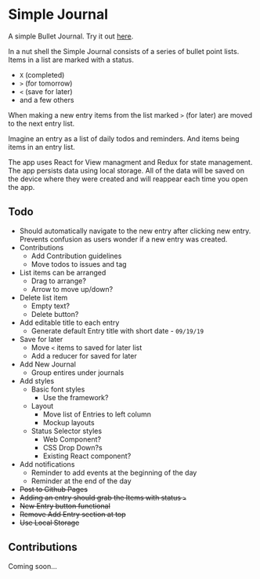# Simple Journal

A simple Bullet Journal. Try it out [here](https://soggybag.github.io/simple-journal/).

In a nut shell the Simple Journal consists of a series of bullet point lists. Items in a list are marked with a status. 

- `X` (completed)
- `>` (for tomorrow) 
- `<` (save for later)
- and a few others 

When making a new entry items from the list marked `>` (for later) are moved to the next entry list. 

Imagine an entry as a list of daily todos and reminders. And items being items in an entry list. 

The app uses React for View managment and Redux for state management. The app persists data using local storage. All of the data will be saved on the device where they were created and will reappear each time you open the app. 

## Todo

- Should automatically navigate to the new entry after clicking new entry. Prevents confusion as users wonder if a new entry was created. 
- Contributions
  - Add Contribution guidelines
  - Move todos to issues and tag
- List items can be arranged
  - Drag to arrange? 
  - Arrow to move up/down?
- Delete list item
  - Empty text? 
  - Delete button?
- Add editable title to each entry
  - Generate default Entry title with short date - `09/19/19`
- Save for later 
  - Move `<` items to saved for later list
  - Add a reducer for saved for later
- Add New Journal
  - Group entires under journals
- Add styles 
  - Basic font styles 
    - Use the framework?
  - Layout
    - Move list of Entries to left column
    - Mockup layouts
  - Status Selector styles
    - Web Component?
    - CSS Drop Down?s
    - Existing React component?
- Add notifications 
  - Reminder to add events at the beginning of the day
  - Reminder at the end of the day
- ~~Post to Github Pages~~
- ~~Adding an entry should grab the Items with status `>`~~
- ~~New Entry button functional~~
- ~~Remove Add Entry section at top~~
- ~~Use Local Storage~~

## Contributions 

Coming soon...
